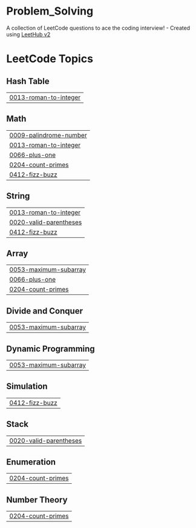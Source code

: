 # Problem_Solving
A collection of LeetCode questions to ace the coding interview! - Created using [LeetHub v2](https://github.com/arunbhardwaj/LeetHub-2.0)

<!---LeetCode Topics Start-->
# LeetCode Topics
## Hash Table
|  |
| ------- |
| [0013-roman-to-integer](https://github.com/Mahmoudelnagar5/Problem_Solving/tree/master/0013-roman-to-integer) |
## Math
|  |
| ------- |
| [0009-palindrome-number](https://github.com/Mahmoudelnagar5/Problem_Solving/tree/master/0009-palindrome-number) |
| [0013-roman-to-integer](https://github.com/Mahmoudelnagar5/Problem_Solving/tree/master/0013-roman-to-integer) |
| [0066-plus-one](https://github.com/Mahmoudelnagar5/Problem_Solving/tree/master/0066-plus-one) |
| [0204-count-primes](https://github.com/Mahmoudelnagar5/Problem_Solving/tree/master/0204-count-primes) |
| [0412-fizz-buzz](https://github.com/Mahmoudelnagar5/Problem_Solving/tree/master/0412-fizz-buzz) |
## String
|  |
| ------- |
| [0013-roman-to-integer](https://github.com/Mahmoudelnagar5/Problem_Solving/tree/master/0013-roman-to-integer) |
| [0020-valid-parentheses](https://github.com/Mahmoudelnagar5/Problem_Solving/tree/master/0020-valid-parentheses) |
| [0412-fizz-buzz](https://github.com/Mahmoudelnagar5/Problem_Solving/tree/master/0412-fizz-buzz) |
## Array
|  |
| ------- |
| [0053-maximum-subarray](https://github.com/Mahmoudelnagar5/Problem_Solving/tree/master/0053-maximum-subarray) |
| [0066-plus-one](https://github.com/Mahmoudelnagar5/Problem_Solving/tree/master/0066-plus-one) |
| [0204-count-primes](https://github.com/Mahmoudelnagar5/Problem_Solving/tree/master/0204-count-primes) |
## Divide and Conquer
|  |
| ------- |
| [0053-maximum-subarray](https://github.com/Mahmoudelnagar5/Problem_Solving/tree/master/0053-maximum-subarray) |
## Dynamic Programming
|  |
| ------- |
| [0053-maximum-subarray](https://github.com/Mahmoudelnagar5/Problem_Solving/tree/master/0053-maximum-subarray) |
## Simulation
|  |
| ------- |
| [0412-fizz-buzz](https://github.com/Mahmoudelnagar5/Problem_Solving/tree/master/0412-fizz-buzz) |
## Stack
|  |
| ------- |
| [0020-valid-parentheses](https://github.com/Mahmoudelnagar5/Problem_Solving/tree/master/0020-valid-parentheses) |
## Enumeration
|  |
| ------- |
| [0204-count-primes](https://github.com/Mahmoudelnagar5/Problem_Solving/tree/master/0204-count-primes) |
## Number Theory
|  |
| ------- |
| [0204-count-primes](https://github.com/Mahmoudelnagar5/Problem_Solving/tree/master/0204-count-primes) |
<!---LeetCode Topics End-->
